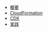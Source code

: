 -   [概要](introduction.md)
-   [CloudFormation](cloudformation.md)
-   [CDK](cdk.md)
-   [実践](work.md)
